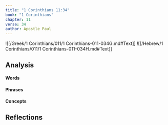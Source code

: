```yaml
---
title: "1 Corinthians 11:34"
book: "1 Corinthians"
chapter: 11
verse: 34
author: Apostle Paul
---
```

![[/Greek/1 Corinthians/011/1 Corinthians-011-034G.md#Text]]
![[/Hebrew/1 Corinthians/011/1 Corinthians-011-034H.md#Text]]

## Analysis

#### Words

#### Phrases

#### Concepts

## Reflections
